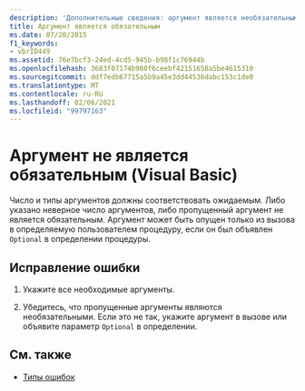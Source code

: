 ```yaml
---
description: 'Дополнительные сведения: аргумент является необязательным (Visual Basic)'
title: Аргумент является обязательным
ms.date: 07/20/2015
f1_keywords:
- vbrID449
ms.assetid: 76e7bcf3-24ed-4cd5-945b-b98f1c76944b
ms.openlocfilehash: 3683f07174b980f6ceebf42151658a5be4615310
ms.sourcegitcommit: ddf7edb67715a5b9a45e3dd44536dabc153c1de0
ms.translationtype: MT
ms.contentlocale: ru-RU
ms.lasthandoff: 02/06/2021
ms.locfileid: "99797163"
---
```

# <a name="argument-not-optional-visual-basic"></a>Аргумент не является обязательным (Visual Basic)

Число и типы аргументов должны соответствовать ожидаемым. Либо указано неверное число аргументов, либо пропущенный аргумент не является обязательным. Аргумент может быть опущен только из вызова в определяемую пользователем процедуру, если он был объявлен `Optional` в определении процедуры.  
  
## <a name="to-correct-this-error"></a>Исправление ошибки  
  
1. Укажите все необходимые аргументы.  
  
2. Убедитесь, что пропущенные аргументы являются необязательными. Если это не так, укажите аргумент в вызове или объявите параметр `Optional` в определении.  
  
## <a name="see-also"></a>См. также

- [Типы ошибок](../../programming-guide/language-features/error-types.md)
